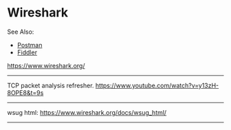 # Wireshark

See Also:

  - [Postman](Postman.md)
  - [Fiddler](Fiddler.md)

https://www.wireshark.org/

---

TCP packet analysis refresher.
https://www.youtube.com/watch?v=y13zH-8OPE8&t=9s

---

wsug html:
https://www.wireshark.org/docs/wsug_html/

---

